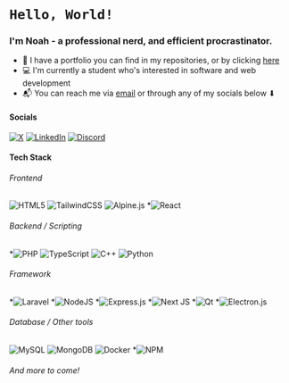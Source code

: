 # ``Hello, World!``
### I'm Noah - a professional nerd, and efficient procrastinator.

- 📖 I have a portfolio you can find in my repositories, or by clicking [here](https://winkado.github.io)
- 💻 I'm currently a student who's interested in software and web development 
- 📬 You can reach me via [email](nlemaire@circlical.com) or through any of my socials below ⬇

#### Socials
[![X](https://img.shields.io/badge/X-%23000000.svg?style=for-the-badge&logo=X&logoColor=white)](https://x.com/winkado) [![LinkedIn](https://img.shields.io/badge/linkedin-%230077B5.svg?style=for-the-badge&logo=linkedin&logoColor=white)](https://linkedin.com) [![Discord](https://img.shields.io/badge/Discord-%235865F2.svg?style=for-the-badge&logo=discord&logoColor=white)](https://discord.gg/sehGeBVgSb) 

#### Tech Stack
###### Frontend
![HTML5](https://img.shields.io/badge/html5-%23E34F26.svg?style=for-the-badge&logo=html5&logoColor=white) ![TailwindCSS](https://img.shields.io/badge/tailwindcss-%2338B2AC.svg?style=for-the-badge&logo=tailwind-css&logoColor=white) 	 ![Alpine.js](https://img.shields.io/badge/alpinejs-white.svg?style=for-the-badge&logo=alpinedotjs&logoColor=%238BC0D0) *![React](https://img.shields.io/badge/react-%2320232a.svg?style=for-the-badge&logo=react&logoColor=%2361DAFB)
###### Backend / Scripting
*![PHP](https://img.shields.io/badge/php-%23777BB4.svg?style=for-the-badge&logo=php&logoColor=white) ![TypeScript](https://img.shields.io/badge/typescript-%23007ACC.svg?style=for-the-badge&logo=typescript&logoColor=white) ![C++](https://img.shields.io/badge/c++-%2300599C.svg?style=for-the-badge&logo=c%2B%2B&logoColor=white)  ![Python](https://img.shields.io/badge/python-3670A0?style=for-the-badge&logo=python&logoColor=ffdd54) 
###### Framework
*![Laravel](https://img.shields.io/badge/laravel-%23FF2D20.svg?style=for-the-badge&logo=laravel&logoColor=white)
 *![NodeJS](https://img.shields.io/badge/node.js-6DA55F?style=for-the-badge&logo=node.js&logoColor=white)   *![Express.js](https://img.shields.io/badge/express.js-%23404d59.svg?style=for-the-badge&logo=express&logoColor=%2361DAFB) *![Next JS](https://img.shields.io/badge/Next-black?style=for-the-badge&logo=next.js&logoColor=white) *![Qt](https://img.shields.io/badge/Qt-%23217346.svg?style=for-the-badge&logo=Qt&logoColor=white) *![Electron.js](https://img.shields.io/badge/Electron-191970?style=for-the-badge&logo=Electron&logoColor=white)
###### Database / Other tools
![MySQL](https://img.shields.io/badge/mysql-4479A1.svg?style=for-the-badge&logo=mysql&logoColor=white) ![MongoDB](https://img.shields.io/badge/MongoDB-%234ea94b.svg?style=for-the-badge&logo=mongodb&logoColor=white) ![Docker](https://img.shields.io/badge/docker-%230db7ed.svg?style=for-the-badge&logo=docker&logoColor=white) *![NPM](https://img.shields.io/badge/NPM-%23CB3837.svg?style=for-the-badge&logo=npm&logoColor=white)
###### And more to come!
#

